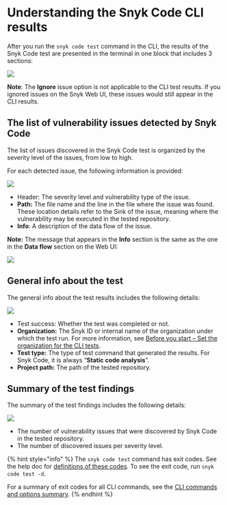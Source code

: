 # Understanding the Snyk Code CLI results

After you run the `snyk code test` command in the CLI, the results of the Snyk Code test are presented in the terminal in one block that includes 3 sections:

![](<../../../.gitbook/assets/Snyk Code - CLI - snyk code test - Results Details - 2.png>)

**Note**: The **Ignore** issue option is not applicable to the CLI test results. If you ignored issues on the Snyk Web UI, these issues would still appear in the CLI results.

## The list of vulnerability issues detected by Snyk Code

The list of issues discovered in the Snyk Code test is organized by the severity level of the issues, from low to high.

For each detected issue, the following information is provided:

![](<../../../.gitbook/assets/Snyk Code - CLI - snyk code test - Results - Issue summary - 2.png>)

* Header: The severity level and vulnerability type of the issue.
* **Path:** The file name and the line in the file where the issue was found. These location details refer to the Sink of the issue, meaning where the vulnerability may be executed in the tested repository.
* **Info**: A description of the data flow of the issue.

**Note:** The message that appears in the **Info** section is the same as the one in the **Data flow** section on the Web UI:

![](<../../../.gitbook/assets/Snyk Code - CLI - snyk code test - Results - Issue summary - In the UI - 2.png>)

## General info about the test

The general info about the test results includes the following details:

![](<../../../.gitbook/assets/Snyk Code - CLI - snyk code test - Results - Test summary - 2.png>)

* Test success: Whether the test was completed or not.
* **Organization:** The Snyk ID or internal name of the organization under which the test run. For more information, see [Before you start – Set the organization for the CLI tests](before-you-start-set-the-organization-for-the-cli-tests/).
* **Test type:** The type of test command that generated the results. For Snyk Code, it is always “**Static code analysis**”.
* **Project path:** The path of the tested repository.

## Summary of the test findings

The summary of the test findings includes the following details:

![](<../../../.gitbook/assets/Snyk Code - CLI - snyk code test - Results - Summary - 2.png>)

* The number of vulnerability issues that were discovered by Snyk Code in the tested repository.
* The number of discovered issues per severity level.

{% hint style="info" %}
The `snyk code test` command has exit codes. See the help doc for [definitions of these codes](https://docs.snyk.io/snyk-cli/commands/code-test#exit-codes). To see the exit code, run `snyk code test -d`.

For a summary of exit codes for all CLI commands, see the [CLI commands and options summary](https://docs.snyk.io/snyk-cli/cli-reference#exit-codes-for-cli-commands).
{% endhint %}
